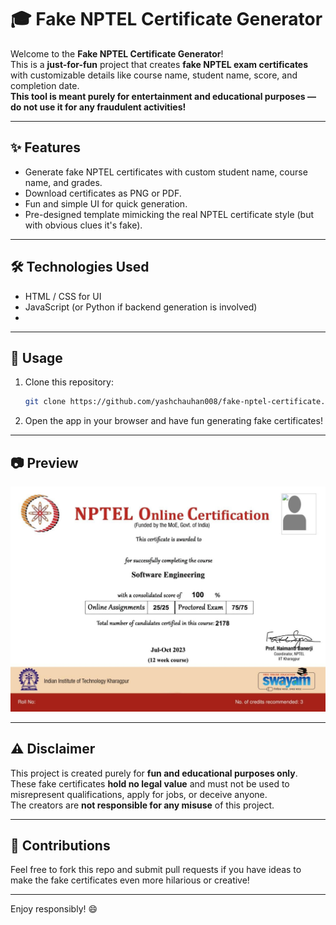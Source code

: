 # 🎓 Fake NPTEL Certificate Generator

Welcome to the **Fake NPTEL Certificate Generator**!  
This is a **just-for-fun** project that creates **fake NPTEL exam certificates** with customizable details like course name, student name, score, and completion date.  
**This tool is meant purely for entertainment and educational purposes — do not use it for any fraudulent activities!**

---

## ✨ Features

- Generate fake NPTEL certificates with custom student name, course name, and grades.
- Download certificates as PNG or PDF.
- Fun and simple UI for quick generation.
- Pre-designed template mimicking the real NPTEL certificate style (but with obvious clues it's fake).

---

## 🛠️ Technologies Used

- HTML / CSS for UI
- JavaScript (or Python if backend generation is involved)
- 
---

## 🚀 Usage

1. Clone this repository:
    ```bash
    git clone https://github.com/yashchauhan008/fake-nptel-certificate.git
    ```
2. Open the app in your browser and have fun generating fake certificates!

---

## 📷 Preview

![Sample Certificate](certificate.png)

---

## ⚠️ Disclaimer

This project is created purely for **fun and educational purposes only**.  
These fake certificates **hold no legal value** and must not be used to misrepresent qualifications, apply for jobs, or deceive anyone.  
The creators are **not responsible for any misuse** of this project.

---


## 💬 Contributions

Feel free to fork this repo and submit pull requests if you have ideas to make the fake certificates even more hilarious or creative!

---

Enjoy responsibly! 😄
